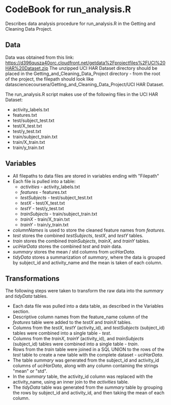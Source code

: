 # CodeBook for run_analysis.R

Describes data analysis procedure for run_analysis.R in the Getting and Cleaning Data Project.

## Data

Data was obtained from this link:
https://d396qusza40orc.cloudfront.net/getdata%2Fprojectfiles%2FUCI%20HAR%20Dataset.zip
The unzipped UCI HAR Dataset directory should be placed in the Getting_and_Cleaning_Data_Project directory - from the root of the project, the filepath should look like datasciencecoursera/Getting_and_Cleaning_Data_Project/UCI HAR Dataset.

The run_analysis.R script makes use of the following files in the UCI HAR Dataset:
* activity_labels.txt
* features.txt
* test/subject_test.txt
* test/X_test.txt
* test/y_test.txt
* train/subject_train.txt
* train/X_train.txt
* train/y_train.txt

## Variables

* All filepaths to data files are stored in variables ending with "Filepath"
* Each file is pulled into a table:
  * _activities_ - activity_labels.txt
  * _features_ - features.txt
  * _testSubjects_ - test/subject_test.txt
  * _testX_ - test/X_test.txt
  * _testY_ - test/y_test.txt
  * _trainSubjects_ - train/subject_train.txt
  * _trainX_ - train/X_train.txt
  * _trainY_ - train/y_train.txt
* _columnNames_ is used to store the cleaned feature names from _features_.
* _test_ stores the combined _testSubjects_, _testX_, and _testY_ tables.
* _train_ stores the combined _trainSubjects_, _trainX_, and _trainY_ tables.
* _uciHarData_ stores the combined _test_ and _train_ data.
* _summary_ stores the mean / std columns from _uciHarData_.
* _tidyData_ stores a summarization of _summary_, where the data is grouped by subject_id and activity_name and the mean is taken of each column. 

## Transformations

The following steps were taken to transform the raw data into the _summary_ and _tidyData_ tables.
* Each data file was pulled into a data table, as described in the Variables section.
* Descriptive column names from the feature_name column of the _features_ table were added to the _testX_ and _trainX_ tables.
* Columns from the _testX_, _testY_ (activity_id), and _testSubjects_ (subject_id) tables were combined into a single table - _test_.
* Columns from the _trainX_, _trainY_ (activity_id), and _trainSubjects_ (subject_id) tables were combined into a single table - _train_.
* Rows from the _train_ table were joined in a SQL UNION to the rows of the _test_ table to create a new table with the complete dataset - _uciHarData_.
* The table _summary_ was generated from the subject_id and activity_id columns of _uciHarData_, along with any column containing the strings "mean" or "std".
* In the _summary_ table, the activity_id column was replaced with the activity_name, using an inner join to the _activities_ table.
* The _tidyData_ table was generated from the _summary_ table by grouping the rows by subject_id and activity_id, and then taking the mean of each column.

